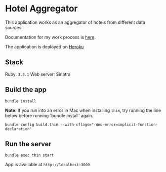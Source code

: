 # Hotel Aggregator

This application works as an aggregator of hotels from different data sources.

Documentation for my work process is [here](docs/worklog.md).

The application is deployed on [Heroku](https://hotel-aggregator-2a3bebab4939.herokuapp.com/)

## Stack

Ruby: `3.3.1`
Web server: Sinatra

## Build the app

```
bundle install
```

**Note**: If you run into an error in Mac when installing `thin`, try running the line below before running `bundle install' again.

```
bundle config build.thin --with-cflags="-Wno-error=implicit-function-declaration"
```

## Run the server

```
bundle exec thin start
```

App is available at `http://localhost:3000`
